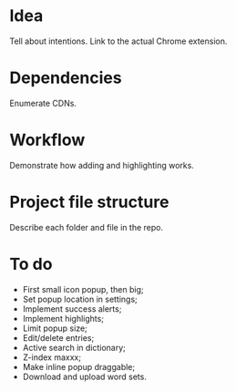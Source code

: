 # Idea

Tell about intentions.
Link to the actual Chrome extension.

# Dependencies

Enumerate CDNs.

# Workflow

Demonstrate how adding and highlighting works.

# Project file structure

Describe each folder and file in the repo.

# To do

- First small icon popup, then big;
- Set popup location in settings;
- Implement success alerts;
- Implement highlights;
- Limit popup size;
- Edit/delete entries;
- Active search in dictionary;
- Z-index maxxx;
- Make inline popup draggable;
- Download and upload word sets.
